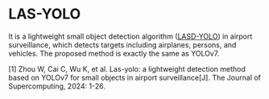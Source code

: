 # LAS-YOLO

It is a lightweight small object detection algorithm ([LASD-YOLO](https://pan.baidu.com/)) in airport surveillance, which detects targets including airplanes, persons, and vehicles. The proposed method is exactly the same as YOLOv7.

[1] Zhou W, Cai C, Wu K, et al. Las-yolo: a lightweight detection method based on YOLOv7 for small objects in airport surveillance[J]. The Journal of Supercomputing, 2024: 1-26.
